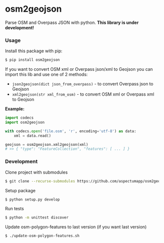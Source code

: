 # osm2geojson

Parse OSM and Overpass JSON with python.
__This library is under development!__

### Usage

Install this package with pip:

```sh
$ pip install osm2geojson
```

If you want to convert OSM xml or Overpass json/xml to Geojson you can import this lib and use one of 2 methods:

 * `json2geojson(dict json_from_overpass)` - to convert Overpass json to Geojson
 * `xml2geojson(str xml_from_osm)` - to convert OSM xml or Overpass xml to Geojson

__Example:__

```py
import codecs
import osm2geojson

with codecs.open('file.osm', 'r', encoding='utf-8') as data:
    xml = data.read()

geojson = osm2geojson.xml2geojson(xml)
# >> { "type": "FeatureCollection", "features": [ ... ] }
```

### Development

Clone project with submodules

```sh
$ git clone --recurse-submodules https://github.com/aspectumapp/osm2geojson.git
```

Setup package

```sh
$ python setup.py develop
```

Run tests

```sh
$ python -m unittest discover
```

Update osm-polygon-features to last version (if you want last version)

```sh
$ ./update-osm-polygon-features.sh
```
